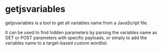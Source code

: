 # getjsvariables

getjsvariables is a tool to get all variables name from a JavaScript file.

It can be used to find hidden parameters by parsing the variables name as GET or POST parameters with specific payloads, or simply to add the variables name to a target-based custom wordlist.
